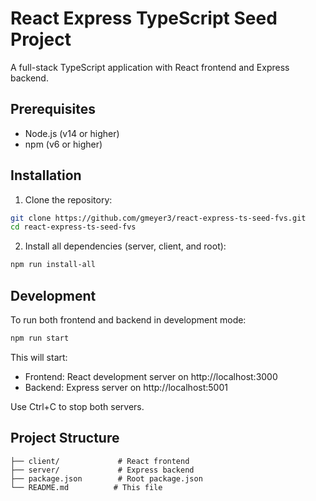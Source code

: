 # React Express TypeScript Seed Project

A full-stack TypeScript application with React frontend and Express backend.

## Prerequisites

- Node.js (v14 or higher)
- npm (v6 or higher)

## Installation

1. Clone the repository:
```bash
git clone https://github.com/gmeyer3/react-express-ts-seed-fvs.git
cd react-express-ts-seed-fvs
```

2. Install all dependencies (server, client, and root):
```bash
npm run install-all
```

## Development

To run both frontend and backend in development mode:
```bash
npm run start
```

This will start:
- Frontend: React development server on http://localhost:3000
- Backend: Express server on http://localhost:5001

Use Ctrl+C to stop both servers.

## Project Structure

```
├── client/             # React frontend
├── server/             # Express backend
├── package.json        # Root package.json
└── README.md          # This file
```